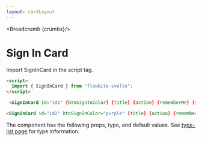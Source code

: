 ```yaml
---
layout: cardLayout
---
```


<script>
  import Htwo from '../utils/Htwo.svelte'
import ExampleDiv from '../utils/ExampleDiv.svelte'
  import { SignInCard, Table, TableDefaultRow, Breadcrumb } from '$lib/index';
  import componentProps from '../props/SignInCard.json'
  // Props table
  let items = componentProps.props
	let propHeader = ['Name', 'Type', 'Default']
	
	let divClass='w-full relative overflow-x-auto shadow-md sm:rounded-lg py-4'
let theadClass ='text-xs text-gray-700 uppercase bg-gray-50 dark:bg-gray-700 dark:text-white'

  let title = 'Sign in';
  let action='/';
  let btnSignInColor = 'red';
	let rememberMe = true;
	let signupLink = {
		href: '/',
		rel: 'external'
	};
	let lostPasswordLink = {
		href: '/'
	};

  let crumbs = [
    {
      label:'Home',
      href:'/'
    },
    {
      label:'Cards',
      href:'/cards/'
    },
    {
      label:'Signin card',
      href:'/cards/signin'
    },
  ]
</script>

<Breadcrumb {crumbs}/>


<h1 class="text-3xl w-full dark:text-white py-8">Sign In Card</h1>

<Htwo label="Set up" />

<p>Import SignInCard in the script tag.</p>

```html
<script>
  import { SignInCard } from "flowbite-svelte";
</script>
```

<Htwo label="Examples" />

<ExampleDiv class="flex justify-center">
   <SignInCard id="id1" {btnSignInColor} {title} {action} {rememberMe} {signupLink} {lostPasswordLink} />
</ExampleDiv>

```html
 <SignInCard id="id1" {btnSignInColor} {title} {action} {rememberMe} {signupLink} {lostPasswordLink} />
```

<ExampleDiv class="flex justify-center">
  <SignInCard id="id2" btnSignInColor="purple" {title} {action} {rememberMe} {signupLink} {lostPasswordLink} />
</ExampleDiv>

```html
<SignInCard id="id2" btnSignInColor="purple" {title} {action} {rememberMe} {signupLink} {lostPasswordLink} />
```

<Htwo label="Props" />

<p>The component has the following props, type, and default values. See <a href="/type-list">type-list page</a> for type information.</p>


<Table header={propHeader} {divClass} {theadClass}>
  <TableDefaultRow {items} rowState='hover' />
</Table>
